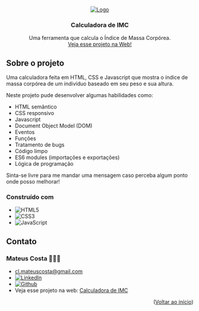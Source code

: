 <a name="readme-top"></a>

<br />
<div align="center">
  <a href="https://github.com/clmateus/Calculadora-de-IMC">
    <img src="./" alt="Logo" />
  </a>

  <h3 align="center">Calculadora de IMC</h3>

  <p align="center">
    Uma ferramenta que calcula o Índice de Massa Corpórea.
    <br />
    <a href="https://clmateus.github.io/Calculadora-de-IMC" />Veja esse projeto na Web!</a>
  </p>
</div>


## Sobre o projeto

Uma calculadora feita em HTML, CSS e Javascript que mostra o índice de massa corpórea de um indivíduo baseado em seu peso e sua altura.

Neste projeto pude desenvolver algumas habilidades como:
* HTML semântico
* CSS responsivo
* Javascript
* Document Object Model (DOM)
* Eventos
* Funções
* Tratamento de bugs
* Código limpo
* ES6 modules (importações e exportações)
* Lógica de programação

Sinta-se livre para me mandar uma mensagem caso perceba algum ponto onde posso melhorar! 

### Construído com

* ![HTML5](https://img.shields.io/badge/html5-%23E34F26.svg?style=for-the-badge&logo=html5&logoColor=white)
* ![CSS3](https://img.shields.io/badge/css3-%231572B6.svg?style=for-the-badge&logo=css3&logoColor=white)
* ![JavaScript](https://img.shields.io/badge/javascript-%23323330.svg?style=for-the-badge&logo=javascript&logoColor=%23F7DF1E)

## Contato

### Mateus Costa 👨🏻‍💻
* cl.mateuscosta@gmail.com
* [![LinkedIn][linkedin-shield]][linkedin-url]
* [![Github][github-shield]][github-url]
* Veja esse projeto na web: [Calculadora de IMC](https://clmateus.github.io/Calculadora-de-IMC)

<p align="right">(<a href="#readme-top">Voltar ao início</a>)</p>

[github-shield]: https://img.shields.io/badge/github-%23121011.svg?style=for-the-badge&logo=github&logoColor=white
[github-url]: https://github.com/clmateus
[linkedin-shield]: https://img.shields.io/badge/-LinkedIn-black.svg?style=for-the-badge&logo=linkedin&colorB=555
[linkedin-url]: https://linkedin.com/in/clmateus
